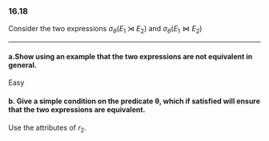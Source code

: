 ### 16.18

Consider the two expressions $\sigma_\theta(E_1 \rtimes E_2)$ and $\sigma_\theta(E_1 \bowtie E_2)$

---

#### a.Show using an example that the two expressions are not equivalent in general.

Easy


#### b. Give a simple condition on the predicate θ, which if satisfied will ensure that the two expressions are equivalent.

Use the attributes of $r_2$.